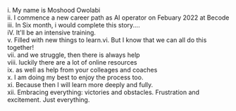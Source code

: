i. My name is Moshood Owolabi  
ii. I commence a new career path as AI operator on Febuary 2022 at Becode  
iii. In Six month, i would complete this story....  
iV. It'll be an intensive training.  
v. Filled with new things to learn.vi. But I know that we can all do this together!  
vii. and we struggle, then there is always help   
viii. luckily there are a lot of online resources  
ix. as well as help from your colleages and coaches   
x. I am doing my best to enjoy the process too.
<br>
xi. Because then I will learn more deeply and fully.
<br>
xii. Embracing everything: victories and obstacles. 
Frustration and excitement. Just everything.
